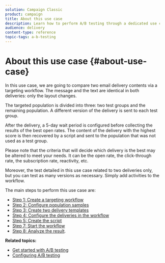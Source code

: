 ```yaml
---
solution: Campaign Classic
product: campaign
title: About this use case
description: Learn how to perform A/B testing through a dedicated use case.
audience: delivery
content-type: reference
topic-tags: a-b-testing
---
```


# About this use case {#about-use-case}

In this use case, we are going to compare two email delivery contents via a targeting workflow. The message and the text are identical in both deliveries: only the layout changes.

The targeted population is divided into three: two test groups and the remaining population. A different version of the delivery is sent to each test group.

After the delivery, a 5-day wait period is configured before collecting the results of the best open rates. The content of the delivery with the highest score is then recovered by a script and sent to the population that was not used as a test group.

Please note that the criteria that will decide which delivery is the best may be altered to meet your needs. It can be the open rate, the click-through rate, the subscription rate, reactivity, etc.

Moreover, the test detailed in this use case related to two deliveries only, but you can test as many versions as necessary. Simply add activities to the workflow.

The main steps to perform this use case are:

* [Step 1: Create a targeting workflow](#step-1--creating-a-targeting-workflow)
* [Step 2: Configure population samples](#step-2--configuring-population-samples)
* [Step 3: Create two delivery templates](#step-3--creating-two-delivery-templates)
* [Step 4: Configure the deliveries in the workflow](#step-4--configuring-the-deliveries-in-the-workflow)
* [Step 5: Create the script](#step-5--creating-the-script)
* [Step 7: Start the workflow](#step-7--starting-the-workflow)
* [Step 8: Analyze the result](#step-8--analyzing-the-result).

**Related topics:**

* [Get started with A/B testing](../../delivery/using/get-started-a-b-testing.md)
* [Configuring A/B testing](../../delivery/using/configuring-a-b-testing.md)
